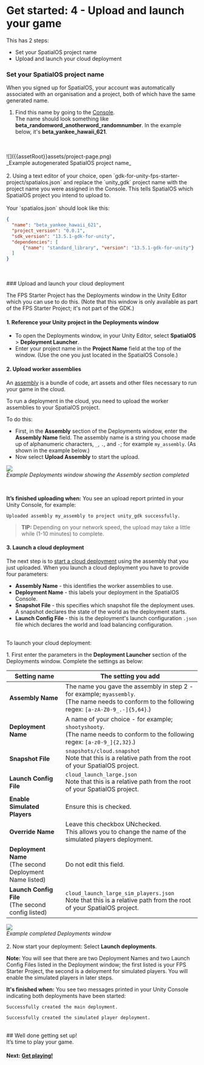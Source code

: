 # Get started: 4 - Upload and launch your game

This has 2 steps:

* Set your SpatialOS project name
* Upload and launch your cloud deployment


### Set your SpatialOS project name

When you signed up for SpatialOS, your account was automatically associated with an organisation and a project, both of which have the same generated name. 

1. Find this name by going to the [Console](https://console.improbable.io/projects). <br/>
The name should look something like **beta_randomword_anotherword_randomnumber**.
In the example below, it's **beta_yankee_hawaii_621**.
<br/>
<br/>
![]({{assetRoot}}assets/project-page.png)<br/>
_Example autogenerated SpatialOS project name_
<br/>
<br/>
2. Using a text editor of your choice, open `gdk-for-unity-fps-starter-project/spatialos.json` and replace the `unity_gdk` project name with the project name you were assigned in the Console. This tells SpatialOS which SpatialOS project you intend to upload to. 
<br/><br/>
Your `spatialos.json` should look like this:

```json
{
  "name": "beta_yankee_hawaii_621",
  "project_version": "0.0.1",
  "sdk_version": "13.5.1-gdk-for-unity",
  "dependencies": [
      {"name": "standard_library", "version": "13.5.1-gdk-for-unity"}
  ]
}
```

<br/>
<br/>
### Upload and launch your cloud deployment

The FPS Starter Project has the Deployments window in the Unity Editor which you can use to do this. (Note that this window is only available as part of the FPS Starter Project; it's not part of the GDK.)

#### 1. Reference your Unity project in the Deployments window

* To open the Deployments window, in your Unity Editor, select **SpatialOS** > **Deployment Launcher**.
* Enter your project name in the **Project Name** field at the top of the window. (Use the one you just located in the SpatialOS Console.)

#### 2. Upload worker assemblies

An [assembly](https://docs.improbable.io/reference/latest/shared/glossary#assembly) is a bundle of code, art assets and other files necessary to run your game in the cloud.

To run a deployment in the cloud, you need to upload the worker assemblies to your SpatialOS project. <br/>

To do this:

* First, in the **Assembly** section of the Deployments window, enter the **Assembly Name** field. The assembly name is a string you choose made up of alphanumeric characters, `_`, `.`, and `-`; for example `my_assembly`. (As shown in the example below.)
* Now select **Upload Assembly** to start the upload.

![]({{assetRoot}}assets/deployment-window.png)
<br/> _Example Deployments window showing the Assembly section completed_

<br/>

**It’s finished uploading when:** You see an upload report printed in your Unity Console, for example:

```
Uploaded assembly my_assembly to project unity_gdk successfully.
```

> **TIP:** Depending on your network speed, the upload may take a little while (1-10 minutes) to complete.


#### 3. Launch a cloud deployment

The next step is to [start a cloud deployment](https://docs.improbable.io/reference/latest/shared/deploy/deploy-cloud#5-deploy-the-project) using the assembly that you just uploaded. When you launch a cloud deployment you have to provide four parameters:

* **Assembly Name** - this identifies the worker assemblies to use. 
* **Deployment Name** - this labels your deployment in the SpatialOS Console.
* **Snapshot File** - this specifies which snapshot file the deployment uses. A snapshot declares the state of the world as the deployment starts.
* **Launch Config File** - this is the deployment's launch configuration `.json` file which declares the world and load balancing configuration.

<br/>
To launch your cloud deployment:

1\. First enter the parameters in the **Deployment Launcher** section of the Deployments window. Complete the settings as below:
<br/>

|Setting name|The setting you add|
|-----|------|
|**Assembly Name**| The name you gave the assembly in step 2 - for example; `myassembly`. <br/>(The name needs to conform to the following regex: `[a-zA-Z0-9_.-]{5,64}`.)|
|**Deployment Name**| A name of your choice - for example; `shootyshooty`. <br/>(The name needs to conform to the following regex: `[a-z0-9_]{2,32}`.)|
|**Snapshot File**|`snapshots/cloud.snapshot`<br/>Note that this is a relative path from the root of your SpatialOS project.|
|**Launch Config File** | `cloud_launch_large.json`<br/>Note that this is a relative path from the root of your SpatialOS project.|
|**Enable Simulated Players**| Ensure this is checked.|
|**Override Name**| Leave this checkbox UNchecked.<br/>This allows you to change the name of the simulated players deployment.|
|**Deployment Name**<br/> (The second Deployment Name listed)| Do not edit this field.|
|**Launch Config File**<br/> (The second config listed)|`cloud_launch_large_sim_players.json`<br/>Note that this is a relative path from the root of your SpatialOS project.|

![]({{assetRoot}}assets/deployment-window.png)
<br/>_Example completed Deployments window_
<br/>
<br/>
2\. Now start your deployment: Select **Launch deployments**.

**Note:** You will see that there are two Deployment Names and two Launch Config Files listed in the Deployment window; the first listed is your FPS Starter Project, the second is a deloyment for simulated players. You will enable the simulated players in later steps.
<br/>

**It's finished when:** You see two messages printed in your Unity Console indicating both deployments have been started:

```
Successfully created the main deployment.
```
```
Successfully created the simulated player deployment.
```

<br/>
## Well done getting set up!

<br/>
It’s time to play your game.

#### Next: [Get playing!]({{urlRoot}}/content/get-started/get-playing.md)

